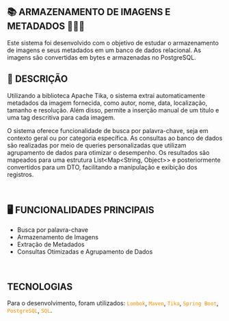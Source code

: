 ## 📚 ARMAZENAMENTO DE IMAGENS E METADADOS 👨🏻‍💻
Este sistema foi desenvolvido com o objetivo de estudar o armazenamento de imagens e seus metadados em um banco de dados relacional. 
As imagens são convertidas em bytes e armazenadas no PostgreSQL.

## 📖 DESCRIÇÃO 
Utilizando a biblioteca Apache Tika, o sistema extrai automaticamente metadados da imagem fornecida, como autor, nome, data, localização, tamanho e resolução. Além disso, permite a inserção manual de um título e uma tag descritiva para cada imagem.

O sistema oferece funcionalidade de busca por palavra-chave, seja em contexto geral ou por categoria específica. As consultas ao banco de dados são realizadas por meio de queries personalizadas que utilizam agrupamento de dados para otimizar o desempenho. Os resultados são mapeados para uma estrutura List<Map<String, Object>> e posteriormente convertidos para um DTO, facilitando a manipulação e exibição dos registros.

<br>

## 🖥️ FUNCIONALIDADES PRINCIPAIS
* Busca por palavra-chave
* Armazenamento de Imagens
* Extração de Metadados
* Consultas Otimizadas e Agrupamento de Dados
<br>

## TECNOLOGIAS
Para o desenvolvimento, foram utilizados: <code style="color : darkorange">Lombok</code>, <code style="color : darkorange">Maven</code>, <code style="color : darkorange">Tika</code>, <code style="color : darkorange">Spring Boot</code>, <code style="color : darkorange">PostgreSQL</code>, <code style="color : darkorange">SQL</code>. 

